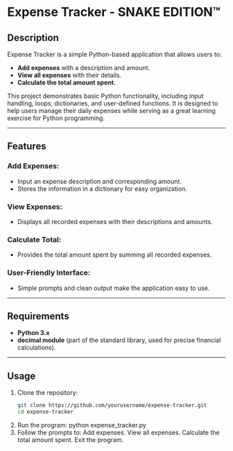 # Expense Tracker - SNAKE EDITION™

## Description

Expense Tracker is a simple Python-based application that allows users to:

- **Add expenses** with a description and amount.
- **View all expenses** with their details.
- **Calculate the total amount spent.**

This project demonstrates basic Python functionality, including input handling, loops, dictionaries, and user-defined functions. It is designed to help users manage their daily expenses while serving as a great learning exercise for Python programming.

---

## Features

### Add Expenses:

- Input an expense description and corresponding amount.
- Stores the information in a dictionary for easy organization.

### View Expenses:

- Displays all recorded expenses with their descriptions and amounts.

### Calculate Total:

- Provides the total amount spent by summing all recorded expenses.

### User-Friendly Interface:

- Simple prompts and clean output make the application easy to use.

---

## Requirements

- **Python 3.x**
- **decimal module** (part of the standard library, used for precise financial calculations).

---

## Usage

1. Clone the repository:
   ```bash
   git clone https://github.com/yourusername/expense-tracker.git
   cd expense-tracker
   ```
2. Run the program:
   python expense_tracker.py
3. Follow the prompts to:
   Add expenses.
   View all expenses.
   Calculate the total amount spent.
   Exit the program.
